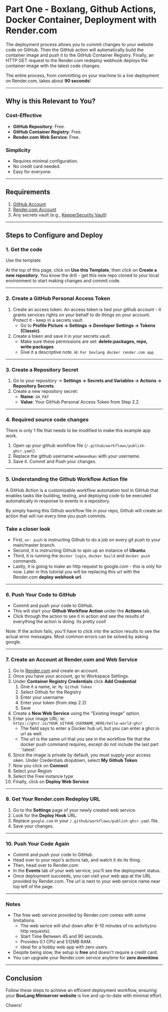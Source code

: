 # Part One - Boxlang, Github Actions, Docker Container, Deployment with Render.com

The deployment process allows you to commit changes to your website code on GitHub. Then the GitHub action will automatically build the container image and push it to the GitHub Container Registry. Finally, an HTTP GET request to the Render.com redeploy webhook deploys the container image with the latest code changes. 

The entire process, from committing on your machine to a live deployment on Render.com, takes about **90 seconds**!

---

## Why is this Relevant to You?

### Cost-Effective
- **GitHub Repository**: Free.
- **GitHub Container Registry**: Free.
- **Render.com Web Service**: Free.

### Simplicity
- Requires minimal configuration.
- No credit card needed.
- Easy for everyone.

---

## Requirements

1. [GitHub Account](https://github.com)
2. [Render.com Account](https://render.com)
3. Any secrets vault (e.g., [KeeperSecurity Vault](https://www.keepersecurity.com/vault))

---

## Steps to Configure and Deploy

### 1. Get the code

Use the template

At the top of this page, click on **Use this Template**, then click on **Create a new repository**. You know the drill - get this new repo cloned to your local environment to start making changes and commit code.

---

### 2. Create a GitHub Personal Access Token

1. Create an access token. An access token is tied your github account - it grants services rights on your behalf to do things on your account. Protect it - keep in a secrets vault.
    - Go to **Profile Picture → Settings → Developer Settings → Tokens (Classic)**.
2. Create a token and save it in your secrets vault.
    - Make sure these permissions are set: **delete:packages, repo, write:packages**
    - Give it a descriptive note. ie: `For boxlang docker render.com app` 

---

### 3. Create a Repository Secret
1. Go to your repository → **Settings → Secrets and Variables → Actions → Repository Secrets**.
2. Create a new repository secret:
   - **Name**: `GH_PAT`
   - **Value**: Your GitHub Personal Access Token from Step 2.2.

---

### 4. Required source code changes

There is only 1 file that needs to be modified to make this example app work.

1. Open up your github workflow file (`/.github/workflows/publish-ghcr.yaml`)
2. Replace the github username `webmandman` with your username.
3. Save it. Commit and Push your changes.

---

### 5. Understanding the Github Workflow Action file

A GitHub Action is a customizable workflow automation tool in GitHub that enables tasks like building, testing, and deploying code to be executed automatically in response to events in a repository. 

By simply having this Github workflow file in your repo, Github will create an action that will run every time you push commits. 

### Take a closer look

  - First, `on: push` is instructing Github to do a job on every git push to your main/master branch. 
  - Second, it is instructing Github to spin up an instance of **Ubuntu**. 
  - Third, it is running the `docker login`, `docker build` and `docker push` commands. 
  - Lastly, it is going to make an http request to google.com - this is only for now. Later in this tutorial you will be replacing this url with the Render.com **deploy webhook url**. 

---

### 6. Push Your Code to GitHub

- Commit and push your code to GitHub.
- This will start your **Github Workflow Action** under the **Actions** tab.
- Click through the action to see it in action and see the results of everything the action is doing. Its pretty cool! 

Note: If the action fails, you'll have to click into the action results to see the actual error messages. Most common errors can be solved by asking google.

---

### 7. Create an Account at Render.com and Web Service

1. Go to [Render.com](https://render.com) and create an account.
2. Once you have your account, go to Workspace Settings.
3. Under **Container Registry Credentials** click **Add Credential**
    1. Give it a name, ie: `My Github Token`
    2. Select Github for the Registry
    3. Enter your username
    4. Enter your token (from step 2.2)
    5. Save
2. Create a **New Web Service** using the "Existing Image" option.
3. Enter your image URL: ie: `https://ghcr.io/YOUR_GITHUB_USERNAME_HERE/hello-world-ghcr`
    - The field says to enter a Docker hub url, but you can enter a ghcr.io url as well.
    - The url is the same url that you see in the workflow file that the docker push command requires, except do not include the last part ':latest'. 
4. Since the image is private by default, you must supply your access oken. Under Credentials dropdown, select **My Github Token**
5. Now you click on **Connect**
6. Select your Region
7. Select the Free instance type
8. Finally, click on **Deploy Web Service**

---

### 8. Get Your Render.com Redeploy URL

1. Go to the **Settings** page of your newly created web service.
2. Look for the **Deploy Hook** URL.
3. Replace `google.com` in your `/.github/workflows/publish-ghcr.yaml` file.
4. Save your changes.

---

### 10. Push Your Code Again

- Commit and push your code to GitHub.
- Head over to your repo's actions tab, and watch it do its thing.
- Then, head over to Render.com:
- In the **Events** tab of your web service, you’ll see the deployment status.
- Once deployment succeeds, you can visit your web app at the URL provided by Render.com. The url is next to your web service name near top left of the page.

---

### Notes

- The free web service provided by Render.com comes with some limitations.
    - The web serice will shut down after 8-10 minutes of no activity(no http requests).
    - Start Time Between 45 and 90 seconds.
    - Provides 0.1 CPU and 512MB RAM.  
    - Ideal for a hobby web app with zero users.
- Despite being slow, the setup is **free** and doesn't require a credit card.
- You can upgrade your Render.com service anytime for **zero downtime**. 

---

## Conclusion

Follow these steps to achieve an efficient deployment workflow, ensuring your **BoxLang Miniserver website** is live and up-to-date with minimal effort.

Cheers!
